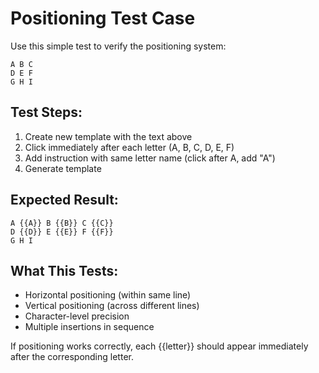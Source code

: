 # Positioning Test Case

Use this simple test to verify the positioning system:

```
A B C
D E F
G H I
```

## Test Steps:
1. Create new template with the text above
2. Click immediately after each letter (A, B, C, D, E, F)
3. Add instruction with same letter name (click after A, add "A")
4. Generate template

## Expected Result:
```
A {{A}} B {{B}} C {{C}}
D {{D}} E {{E}} F {{F}}
G H I
```

## What This Tests:
- Horizontal positioning (within same line)
- Vertical positioning (across different lines)
- Character-level precision
- Multiple insertions in sequence

If positioning works correctly, each {{letter}} should appear immediately after the corresponding letter.